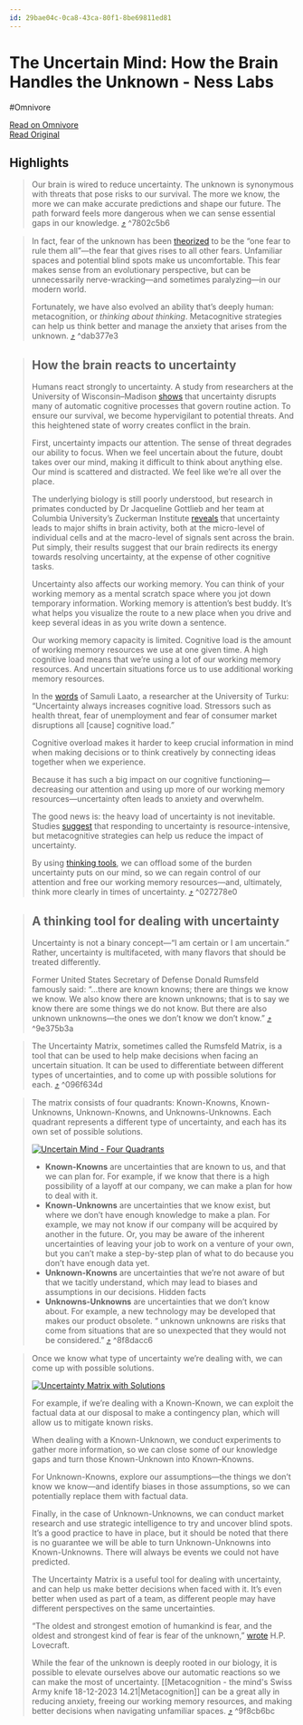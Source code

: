 ```yaml
---
id: 29bae04c-0ca8-43ca-80f1-8be69811ed81
---
```


# The Uncertain Mind: How the Brain Handles the Unknown - Ness Labs
#Omnivore

[Read on Omnivore](https://omnivore.app/me/the-uncertain-mind-how-the-brain-handles-the-unknown-ness-labs-18e02e033d6)  
[Read Original](https://nesslabs.com/uncertain-mind)

## Highlights

> Our brain is wired to reduce uncertainty. The unknown is synonymous with threats that pose risks to our survival. The more we know, the more we can make accurate predictions and shape our future. The path forward feels more dangerous when we can sense essential gaps in our knowledge. [⤴️](https://omnivore.app/me/the-uncertain-mind-how-the-brain-handles-the-unknown-ness-labs-18e02e033d6#7802c5b6-ec7a-4ea3-b44e-ba396cb78bdb) ^7802c5b6

> In fact, fear of the unknown has been [theorized](https://www.sciencedirect.com/science/article/pii/S0887618516300469#bib0770) to be the “one fear to rule them all”—the fear that gives rises to all other fears. Unfamiliar spaces and potential blind spots make us uncomfortable. This fear makes sense from an evolutionary perspective, but can be unnecessarily nerve-wracking—and sometimes paralyzing—in our modern world.
> 
> Fortunately, we have also evolved an ability that’s deeply human: metacognition, or _thinking about thinking_. Metacognitive strategies can help us think better and manage the anxiety that arises from the unknown. [⤴️](https://omnivore.app/me/the-uncertain-mind-how-the-brain-handles-the-unknown-ness-labs-18e02e033d6#dab377e3-4181-4906-bbd1-81e311231ae5) ^dab377e3

> ## How the brain reacts to uncertainty
> 
> Humans react strongly to uncertainty. A study from researchers at the University of Wisconsin–Madison [shows](https://www.ncbi.nlm.nih.gov/pmc/articles/PMC4276319/) that uncertainty disrupts many of automatic cognitive processes that govern routine action. To ensure our survival, we become hypervigilant to potential threats. And this heightened state of worry creates conflict in the brain.
> 
> First, uncertainty impacts our attention. The sense of threat degrades our ability to focus. When we feel uncertain about the future, doubt takes over our mind, making it difficult to think about anything else. Our mind is scattered and distracted. We feel like we’re all over the place.
> 
> The underlying biology is still poorly understood, but research in primates conducted by Dr Jacqueline Gottlieb and her team at Columbia University’s Zuckerman Institute [reveals](https://www.nature.com/articles/s42003-020-01320-6) that uncertainty leads to major shifts in brain activity, both at the micro-level of individual cells and at the macro-level of signals sent across the brain. Put simply, their results suggest that our brain redirects its energy towards resolving uncertainty, at the expense of other cognitive tasks.
> 
> Uncertainty also affects our working memory. You can think of your working memory as a mental scratch space where you jot down temporary information. Working memory is attention’s best buddy. It’s what helps you visualize the route to a new place when you drive and keep several ideas in as you write down a sentence.
> 
> Our working memory capacity is limited. Cognitive load is the amount of working memory resources we use at one given time. A high cognitive load means that we’re using a lot of our working memory resources. And uncertain situations force us to use additional working memory resources.
> 
> In the [words](https://www.bbc.com/worklife/article/20201103-cognitive-load-theory-explaining-our-fight-for-focus) of Samuli Laato, a researcher at the University of Turku: “Uncertainty always increases cognitive load. Stressors such as health threat, fear of unemployment and fear of consumer market disruptions all \[cause\] cognitive load.”
> 
> Cognitive overload makes it harder to keep crucial information in mind when making decisions or to think creatively by connecting ideas together when we experience.
> 
> Because it has such a big impact on our cognitive functioning—decreasing our attention and using up more of our working memory resources—uncertainty often leads to anxiety and overwhelm.
> 
> The good news is: the heavy load of uncertainty is not inevitable. Studies [suggest](https://link.springer.com/article/10.3758/s13421-015-0527-1) that responding to uncertainty is resource-intensive, but metacognitive strategies can help us reduce the impact of uncertainty.
> 
> By using [thinking tools](https://toolbox.nesslabs.com/), we can offload some of the burden uncertainty puts on our mind, so we can regain control of our attention and free our working memory resources—and, ultimately, think more clearly in times of uncertainty. [⤴️](https://omnivore.app/me/the-uncertain-mind-how-the-brain-handles-the-unknown-ness-labs-18e02e033d6#027278e0-a549-4168-bc7a-18a92680f64f) ^027278e0

> ## A thinking tool for dealing with uncertainty
> 
> Uncertainty is not a binary concept—“I am certain or I am uncertain.” Rather, uncertainty is multifaceted, with many flavors that should be treated differently.
> 
> Former United States Secretary of Defense Donald Rumsfeld famously said: “…there are known knowns; there are things we know we know. We also know there are known unknowns; that is to say we know there are some things we do not know. But there are also unknown unknowns—the ones we don’t know we don’t know.” [⤴️](https://omnivore.app/me/the-uncertain-mind-how-the-brain-handles-the-unknown-ness-labs-18e02e033d6#9e375b3a-b660-4793-8fc9-92ddb943ab5f) ^9e375b3a

> The Uncertainty Matrix, sometimes called the Rumsfeld Matrix, is a tool that can be used to help make decisions when facing an uncertain situation. It can be used to differentiate between different types of uncertainties, and to come up with possible solutions for each. [⤴️](https://omnivore.app/me/the-uncertain-mind-how-the-brain-handles-the-unknown-ness-labs-18e02e033d6#096f634d-cb48-4967-a4a8-aebe0cecbee3) ^096f634d

> The matrix consists of four quadrants: Known-Knowns, Known-Unknowns, Unknown-Knowns, and Unknowns-Unknowns. Each quadrant represents a different type of uncertainty, and each has its own set of possible solutions.
> 
> [![Uncertain Mind - Four Quadrants](https://proxy-prod.omnivore-image-cache.app/1024x576,siKmyURks9T1lqvSxix7IqNnMMGcEQzd3KdbcLqeeG-c/https://nesslabs.com/wp-content/uploads/2022/11/uncertain-mind-banner-updated-1024x576.png)](https://nesslabs.com/wp-content/uploads/2022/11/uncertain-mind-banner-updated.png)
> 
> * **Known-Knowns** are uncertainties that are known to us, and that we can plan for. For example, if we know that there is a high possibility of a layoff at our company, we can make a plan for how to deal with it.
> * **Known-Unknowns** are uncertainties that we know exist, but where we don’t have enough knowledge to make a plan. For example, we may not know if our company will be acquired by another in the future. Or, you may be aware of the inherent uncertainties of leaving your job to work on a venture of your own, but you can’t make a step-by-step plan of what to do because you don’t have enough data yet.
> * **Unknown-Knowns** are uncertainties that we’re not aware of but that we tacitly understand, which may lead to biases and assumptions in our decisions. Hidden facts
> * **Unknowns-Unknowns** are uncertainties that we don’t know about. For example, a new technology may be developed that makes our product obsolete. “ unknown unknowns are risks that come from situations that are so unexpected that they would not be considered.” [⤴️](https://omnivore.app/me/the-uncertain-mind-how-the-brain-handles-the-unknown-ness-labs-18e02e033d6#8f8dacc6-7bc8-4d3d-a063-4379ca6ab6ca) ^8f8dacc6

> Once we know what type of uncertainty we’re dealing with, we can come up with possible solutions.
> 
> [![Uncertainty Matrix with Solutions](https://proxy-prod.omnivore-image-cache.app/1024x576,s1tLXqpIsgFD1iGPvgRrthWGKhXF6_YH8qpC84Sl4S0s/https://nesslabs.com/wp-content/uploads/2022/11/uncertainty-matrix-with-strategies-1024x576.png)](https://nesslabs.com/wp-content/uploads/2022/11/uncertainty-matrix-with-strategies.png)
> 
> For example, if we’re dealing with a Known-Known, we can exploit the factual data at our disposal to make a contingency plan, which will allow us to mitigate known risks.
> 
> When dealing with a Known-Unknown, we conduct experiments to gather more information, so we can close some of our knowledge gaps and turn those Known-Unknown into Known–Knowns.
> 
> For Unknown-Knowns, explore our assumptions—the things we don’t know we know—and identify biases in those assumptions, so we can potentially replace them with factual data.
> 
> Finally, in the case of Unknown-Unknowns, we can conduct market research and use strategic intelligence to try and uncover blind spots. It’s a good practice to have in place, but it should be noted that there is no guarantee we will be able to turn Unknown-Unknowns into Known-Unknowns. There will always be events we could not have predicted.
> 
> The Uncertainty Matrix is a useful tool for dealing with uncertainty, and can help us make better decisions when faced with it. It’s even better when used as part of a team, as different people may have different perspectives on the same uncertainties.
> 
> “The oldest and strongest emotion of humankind is fear, and the oldest and strongest kind of fear is fear of the unknown,” [wrote](https://www.oxfordreference.com/view/10.1093/acref/9780191826719.001.0001/q-oro-ed4-00018552) H.P. Lovecraft.
> 
> While the fear of the unknown is deeply rooted in our biology, it is possible to elevate ourselves above our automatic reactions so we can make the most of uncertainty. [[Metacognition - the mind's Swiss Army knife 18-12-2023 14.21|Metacognition]] can be a great ally in reducing anxiety, freeing our working memory resources, and making better decisions when navigating unfamiliar spaces. [⤴️](https://omnivore.app/me/the-uncertain-mind-how-the-brain-handles-the-unknown-ness-labs-18e02e033d6#9f8cb6bc-f736-44ce-bf15-433c3e731acc) ^9f8cb6bc

